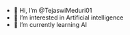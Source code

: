 - 👋 Hi, I’m @TejaswiMeduri01
- 👀 I’m interested in Artificial intelligence
- 🌱 I’m currently learning AI
  

<!---
TejaswiMeduri01/TejaswiMeduri01 is a ✨ special ✨ repository because its `README.md` (this file) appears on your GitHub profile.
You can click the Preview link to take a look at your changes.
--->

